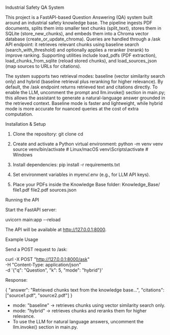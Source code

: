 Industrial Safety QA System

This project is a FastAPI-based Question Answering (QA) system built around an industrial safety knowledge base. The pipeline ingests PDF documents, splits them into smaller text chunks (split_text), stores them in SQLite (store_new_chunks), and embeds them into a Chroma vector database (create_or_update_chroma). Queries are handled through a /ask API endpoint: it retrieves relevant chunks using baseline search (search_with_threshold) and optionally applies a reranker (rerank) to improve ranking. Supporting utilities include load_pdfs (PDF extraction), load_chunks_from_sqlite (reload stored chunks), and load_sources_json (map sources to URLs for citations).

The system supports two retrieval modes: baseline (vector similarity search only) and hybrid (baseline retrieval plus reranking for higher relevance). By default, the /ask endpoint returns retrieved text and citations directly. To enable the LLM, uncomment the prompt and llm.invoke() section in main.py; this allows the assistant to generate a natural-language answer grounded in the retrieved context. Baseline mode is faster and lightweight, while hybrid mode is more accurate for nuanced queries at the cost of extra computation.

Installation & Setup

1. Clone the repository:
   git clone <your-repo-url>
   cd <repo-folder>

2. Create and activate a Python virtual environment:
   python -m venv venv
   source venv/bin/activate  # Linux/macOS
   venv\Scripts\activate     # Windows

3. Install dependencies:
   pip install -r requirements.txt

4. Set environment variables in myenv/.env (e.g., for LLM API keys).

5. Place your PDFs inside the Knowledge Base folder:
   Knowledge_Base/
       file1.pdf
       file2.pdf
       sources.json

Running the API

Start the FastAPI server:

   uvicorn main:app --reload

The API will be available at http://127.0.0.1:8000.

Example Usage

Send a POST request to /ask:

   curl -X POST "http://127.0.0.1:8000/ask" \
        -H "Content-Type: application/json" \
        -d '{"q": "Question", "k": 5, "mode": "hybrid"}'

Response:

{
  "answer": "Retrieved chunks text from the knowledge base...",
  "citations": ["source1.pdf", "source2.pdf"]
}

- mode: "baseline" → retrieves chunks using vector similarity search only.
- mode: "hybrid" → retrieves chunks and reranks them for higher relevance.
- To use the LLM for natural language answers, uncomment the llm.invoke() section in main.py.
